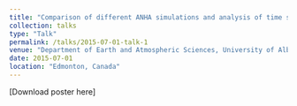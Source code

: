 ```yaml
---
title: "Comparison of different ANHA simulations and analysis of time series for straits near Greenland"
collection: talks
type: "Talk"
permalink: /talks/2015-07-01-talk-1
venue: "Department of Earth and Atmospheric Sciences, University of Alberta"
date: 2015-07-01
location: "Edmonton, Canada"
---
```


[Download poster here]
